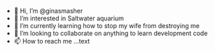 - 👋 Hi, I’m @ginasmasher
- 👀 I’m interested in Saltwater aquarium
- 🌱 I’m currently learning how to stop my wife from destroying me 
- 💞️ I’m looking to collaborate on anything to learn development code
- 📫 How to reach me ...text

<!---
ginasmasher/ginasmasher is a ✨ special ✨ repository because its `README.md` (this file) appears on your GitHub profile.
You can click the Preview link to take a look at your changes.
--->
